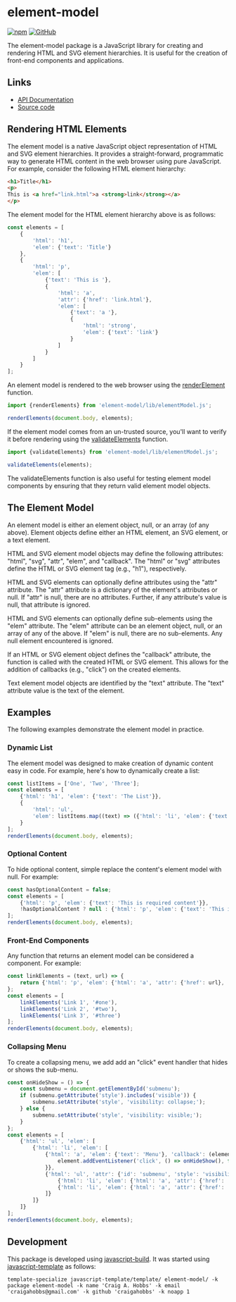 # element-model

[![npm](https://img.shields.io/npm/v/element-model)](https://www.npmjs.com/package/element-model)
[![GitHub](https://img.shields.io/github/license/craigahobbs/element-model)](https://github.com/craigahobbs/element-model/blob/main/LICENSE)

The element-model package is a JavaScript library for creating and rendering HTML and SVG element
hierarchies. It is useful for the creation of front-end components and applications.


## Links

- [API Documentation](https://craigahobbs.github.io/element-model/)
- [Source code](https://github.com/craigahobbs/element-model)


## Rendering HTML Elements

The element model is a native JavaScript object representation of HTML and SVG element hierarchies.
It provides a straight-forward, programmatic way to generate HTML content in the web browser using
pure JavaScript. For example, consider the following HTML element hierarchy:

~~~ html
<h1>Title</h1>
<p>
This is <a href="link.html">a <strong>link</strong></a>
</p>
~~~

The element model for the HTML element hierarchy above is as follows:

~~~ javascript
const elements = [
    {
        'html': 'h1',
        'elem': {'text': 'Title'}
    },
    {
        'html': 'p',
        'elem': [
            {'text': 'This is '},
            {
                'html': 'a',
                'attr': {'href': 'link.html'},
                'elem': [
                    {'text': 'a '},
                    {
                        'html': 'strong',
                        'elem': {'text': 'link'}
                    }
                ]
            }
        ]
    }
];
~~~

An element model is rendered to the web browser using the
[renderElement](https://craigahobbs.github.io/element-model/module-lib_elementModel.html#.renderElements)
function.

~~~ javascript
import {renderElements} from 'element-model/lib/elementModel.js';

renderElements(document.body, elements);
~~~

If the element model comes from an un-trusted source, you'll want to verify it before rendering
using the
[validateElements](https://craigahobbs.github.io/element-model/module-lib_elementModel.html#.validateElements)
function.

~~~ javascript
import {validateElements} from 'element-model/lib/elementModel.js';

validateElements(elements);
~~~

The validateElements function is also useful for testing element model components by ensuring that
they return valid element model objects.


## The Element Model

An element model is either an element object, null, or an array (of any above). Element objects
define either an HTML element, an SVG element, or a text element.

HTML and SVG element model objects may define the following attributes: "html", "svg", "attr",
"elem", and "callback". The "html" or "svg" attributes define the HTML or SVG element tag (e.g.,
"h1"), respectively.

HTML and SVG elements can optionally define attributes using the "attr" attribute. The "attr"
attribute is a dictionary of the element's attributes or null. If "attr" is null, there are no
attributes. Further, if any attribute's value is null, that attribute is ignored.

HTML and SVG elements can optionally define sub-elements using the "elem" attribute. The "elem"
attribute can be an element object, null, or an array of any of the above. If "elem" is null, there
are no sub-elements. Any null element encountered is ignored.

If an HTML or SVG element object defines the "callback" attribute, the function is called with the
created HTML or SVG element. This allows for the addition of callbacks (e.g., "click") on the
created elements.

Text element model objects are identified by the "text" attribute. The "text" attribute value is the
text of the element.


## Examples

The following examples demonstrate the element model in practice.


### Dynamic List

The element model was designed to make creation of dynamic content easy in code. For example, here's
how to dynamically create a list:

~~~ javascript
const listItems = ['One', 'Two', 'Three'];
const elements = [
    {'html': 'h1', 'elem': {'text': 'The List'}},
    {
        'html': 'ul',
        'elem': listItems.map((text) => ({'html': 'li', 'elem': {'text': text}}))
    }
];
renderElements(document.body, elements);
~~~


### Optional Content

To hide optional content, simple replace the content's element model with null. For example:

~~~ javascript
const hasOptionalContent = false;
const elements = [
    {'html': 'p', 'elem': {'text': 'This is required content'}},
    !hasOptionalContent ? null : {'html': 'p', 'elem': {'text': 'This is optional content'}}
];
renderElements(document.body, elements);
~~~


### Front-End Components

Any function that returns an element model can be considered a component. For example:

~~~ javascript
const linkElements = (text, url) => {
    return {'html': 'p', 'elem': {'html': 'a', 'attr': {'href': url}, 'elem': {'text': text}}};
};
const elements = [
    linkElements('Link 1', '#one'),
    linkElements('Link 2', '#two'),
    linkElements('Link 3', '#three')
];
renderElements(document.body, elements);
~~~


### Collapsing Menu

To create a collapsing menu, we add add an "click" event handler that hides or shows the sub-menu.

~~~ javascript
const onHideShow = () => {
    const submenu = document.getElementById('submenu');
    if (submenu.getAttribute('style').includes('visible')) {
        submenu.setAttribute('style', 'visibility: collapse;');
    } else {
        submenu.setAttribute('style', 'visibility: visible;');
    }
};
const elements = [
    {'html': 'ul', 'elem': [
        {'html': 'li', 'elem': [
            {'html': 'a', 'elem': {'text': 'Menu'}, 'callback': (element) => {
                element.addEventListener('click', () => onHideShow(), false);
            }},
            {'html': 'ul', 'attr': {'id': 'submenu', 'style': 'visibility: visible;'}, 'elem': [
                {'html': 'li', 'elem': {'html': 'a', 'attr': {'href': '#one'}, 'elem': {'text': 'Sub-menu 1'}}},
                {'html': 'li', 'elem': {'html': 'a', 'attr': {'href': '#two'}, 'elem': {'text': 'Sub-menu 2'}}}
            ]}
        ]}
    ]}
];
renderElements(document.body, elements);
~~~


## Development

This package is developed using [javascript-build](https://github.com/craigahobbs/javascript-build#readme).
It was started using [javascript-template](https://github.com/craigahobbs/javascript-template#readme) as follows:

~~~
template-specialize javascript-template/template/ element-model/ -k package element-model -k name 'Craig A. Hobbs' -k email 'craigahobbs@gmail.com' -k github 'craigahobbs' -k noapp 1
~~~
